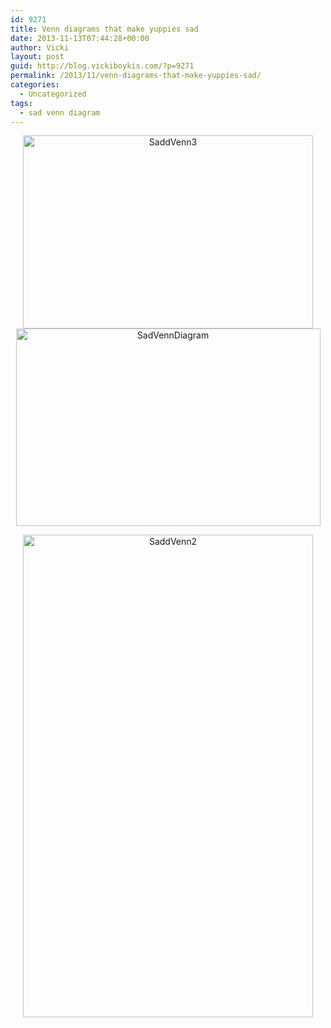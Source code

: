 ```yaml
---
id: 9271
title: Venn diagrams that make yuppies sad
date: 2013-11-13T07:44:28+00:00
author: Vicki
layout: post
guid: http://blog.vickiboykis.com/?p=9271
permalink: /2013/11/venn-diagrams-that-make-yuppies-sad/
categories:
  - Uncategorized
tags:
  - sad venn diagram
---
```

<p style="text-align: center;">
  <a href="http://blog.vickiboykis.com/wp-content/uploads/2013/11/SadVennDiagram.png"><a href="http://blog.vickiboykis.com/wp-content/uploads/2013/11/SaddVenn3.png"><img class="aligncenter  wp-image-9277" alt="SaddVenn3" src="http://blog.vickiboykis.com/wp-content/uploads/2013/11/SaddVenn3-580x386.png" width="464" height="309" /></a><img class="aligncenter  wp-image-9272" alt="SadVennDiagram" src="http://blog.vickiboykis.com/wp-content/uploads/2013/11/SadVennDiagram-580x376.png" width="487" height="316" /></a>
</p>

<p style="text-align: center;">
  <a href="http://blog.vickiboykis.com/wp-content/uploads/2013/11/SaddVenn2.png"><img class="aligncenter  wp-image-9275" alt="SaddVenn2" src="http://blog.vickiboykis.com/wp-content/uploads/2013/11/SaddVenn2-580x965.png" width="464" height="772" /></a>
</p>